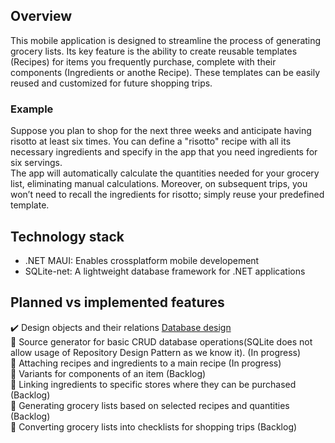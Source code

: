 ## Overview
This mobile application is designed to streamline the process of generating grocery lists. Its key feature is the ability to create reusable templates (Recipes) for items you frequently purchase, complete with their components (Ingredients or anothe Recipe). 
These templates can be easily reused and customized for future shopping trips.

### Example
Suppose you plan to shop for the next three weeks and anticipate having risotto at least six times. You can define a "risotto" recipe with all its necessary ingredients and specify in the app that you need ingredients for six servings. \
The app will automatically calculate the quantities needed for your grocery list, eliminating manual calculations. Moreover, on subsequent trips, you won’t need to recall the ingredients for risotto; simply reuse your predefined template.

## Technology stack
- .NET MAUI: Enables crossplatform mobile developement
- SQLite-net: A lightweight database framework for .NET applications

## Planned vs implemented features
:heavy_check_mark: Design objects and their relations [Database design](https://ibb.co/jwQ3Yjt) <br>
:hammer: Source generator for basic CRUD database operations(SQLite does not allow usage of Repository Design Pattern as we know it). (In progress) <br>
:large_blue_diamond: Attaching recipes and ingredients to a main recipe (In progress) <br>
:large_blue_diamond: Variants for components of an item (Backlog) <br>
:large_blue_diamond: Linking ingredients to specific stores where they can be purchased (Backlog) <br>
:large_blue_diamond: Generating grocery lists based on selected recipes and quantities (Backlog) <br>
:large_blue_diamond: Converting grocery lists into checklists for shopping trips (Backlog) <br>
